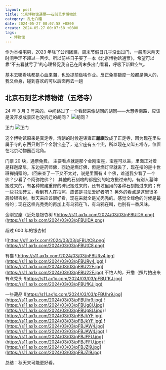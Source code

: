 ```yaml
---
layout: post
title: 北京博物馆通票——石刻艺术博物馆
category: 乱七八糟
date: 2024-05-27 00:07:58 +0800
create: 2024-05-27 00:07:58 +0800
tags:
  - 博物馆
---
```


作为本格宅男，2023 年除了公司团建，周末节假日几乎没出过门，一般周末两天时间手环不超过一百步。所以前些日子买了一本《北京博物馆通票》，希望可以靠“不去看就亏了”的心理督促我自己在周末多出门看看，呼吸下新鲜空气。

基本去哪看啥都是心血来潮，也没提前做啥作业。反正免票额度一般都是俩人的，我又单身，碰到喜欢的可以后面再去一趟
## 北京石刻艺术博物馆（五塔寺）
24 年 3 月 3 号来的。中间路过了一个看起来像胡同的胡同——大慧寺南路，应该是没开发成景区也没拆迁的胡同？
![胡同？](https://s11.ax1x.com/2024/03/03/pFB8zVK.jpg)

正门
![正门](https://s11.ax1x.com/2024/03/03/pFBN4tf.png)

这个博物馆原来是真定寺，清朝的时候避讳雍正**胤禛**改成了正定寺，因为现在里头属于寺的东西只剩下个金刚宝座了，这宝座有五个尖，所以现在又叫五塔寺。位置在北京动物园西北角。


门票 20 块，通票免费。
主要看点就是那个金刚宝座，宝座可以进，里面正对着是释迦摩尼，东边是药师佛，西边是燃灯佛，但是燃灯早就丢了，现在摆的是十世班禅捐赠的。（回来查了一下又不太对，说是里面有 4 个佛，难道我少看了一个佛？少看了个阿弥陀佛？）
其他的石刻啥的都是别的地方搬过来的，有别人墓碑搬过来的，有各种敕建重修的碑记搬过来的，还有坟里用的各种石刻搬过来的；有一些书法碑文，看到有人在拍照，应该是书法爱好者吧？
另外的看点是这里很多高龄银杏树，秋天来应该很好看，现在来就全是光秃秃的。感觉全绿色的时候是最俗的；现在这样光秃秃的再加上有乌鸦在飞，有乌鸦在叫，也别有一番风味。


金刚宝座（近处是银杏树
![https://s11.ax1x.com/2024/03/03/pFBUlDA.png](https://s11.ax1x.com/2024/03/03/pFBUlDA.png)


超过 600 年的银杏树

![https://s11.ax1x.com/2024/03/03/pFBUtC8.png](https://s11.ax1x.com/2024/03/03/pFBUtC8.png)


有猫
![https://s11.ax1x.com/2024/03/03/pFBURv4.jpg](https://s11.ax1x.com/2024/03/03/pFBURv4.jpg)
![https://s11.ax1x.com/2024/03/03/pFBU22F.jpg](https://s11.ax1x.com/2024/03/03/pFBU22F.jpg)
不怕人的，开撸（照片拍出来有点秃头
![https://s11.ax1x.com/2024/03/03/pFBUfKJ.jpg](https://s11.ax1x.com/2024/03/03/pFBUfKJ.jpg)


一些藏品
![https://s11.ax1x.com/2024/03/03/pFBUhr9.jpg](https://s11.ax1x.com/2024/03/03/pFBUhr9.jpg)
![https://s11.ax1x.com/2024/03/03/pFBUg8U.jpg](https://s11.ax1x.com/2024/03/03/pFBUg8U.jpg)
![https://s11.ax1x.com/2024/03/03/pFBJkYF.jpg](https://s11.ax1x.com/2024/03/03/pFBJkYF.jpg)
![https://s11.ax1x.com/2024/03/03/pFBJAW4.jpg](https://s11.ax1x.com/2024/03/03/pFBJAW4.jpg)
![https://s11.ax1x.com/2024/03/03/pFBJFFU.jpg](https://s11.ax1x.com/2024/03/03/pFBJFFU.jpg)
![https://s11.ax1x.com/2024/03/03/pFBJZl9.jpg](https://s11.ax1x.com/2024/03/03/pFBJZl9.jpg)

总结：秋天来可能更好看。

